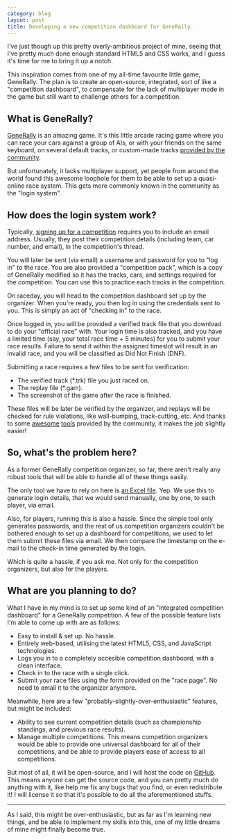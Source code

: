 ```yaml
---
category: blog
layout: post
title: Developing a new competition dashboard for GeneRally.
---
```


I've just though up this pretty overly-ambitious project of mine, seeing that I've pretty much done enough standard HTML5 and CSS works, and I guess it's time for me to bring it up a notch.

This inspiration comes from one of my all-time favourite little game, GeneRally. The plan is to create an open-source, integrated, sort of like a "competition dashboard", to compensate for the lack of multiplayer mode in the game but still want to challenge others for a competition.

## What is GeneRally?

[GeneRally](http://gene-rally.com/) is an amazing game. It's this little arcade racing game where you can race your cars against a group of AIs, or with your friends on the same keyboard, on several default tracks, or custom-made tracks [provided by the community](http://forum.generally-racers.com/viewforum.php?f=6).

But unfortunately, it lacks multiplayer support, yet people from around the world found this awesome loophole for them to be able to set up a quasi-online race system. This gets more commonly known in the community as the "login system".

## How does the login system work?

Typically, [signing up for a competition](http://forum.generally-racers.com/viewtopic.php?f=11&t=61) requires you to include an email address. Usually, they post their competition details (including team, car number, and email), in the competition's thread.

You will later be sent (via email) a username and password for you to "log in" to the race. You are also provided a "competition pack", which is a copy of GeneRally modified so it has the tracks, cars, and settings required for the competition. You can use this to practice each tracks in the competition.

On raceday, you will head to the competition dashboard set up by the organizer. When you're ready, you then log in using the credentials sent to you. This is simply an act of "checking in" to the race.

Once logged in, you will be provided a verified track file that you download to do your "official race" with. Your login time is also tracked, and you have a limited time (say, your total race time + 5 minutes) for you to submit your race results. Failure to send it within the assigned timeslot will result in an invalid race, and you will be classified as Did Not Finish (DNF).

Submitting a race requires a few files to be sent for verification:

* The verified track (*.trk) file you just raced on.
* The replay file (*.gam).
* The screenshot of the game after the race is finished.

These files will be later be verified by the organizer, and replays will be checked for rule violations, like wall-bumping, track-cutting, etc.
And thanks to some [awesome](http://forum.generally-racers.com/viewtopic.php?f=8&t=54) [tools](http://forum.generally-racers.com/viewtopic.php?f=8&t=89) provided by the community, it makes the job slightly easier!

## So, what's the problem here?

As a former GeneRally competition organizer, so far, there aren't really any robust tools that will be able to handle all of these things easily.

The only tool we have to rely on here is [an Excel file](http://forum.generally-racers.com/viewtopic.php?f=11&t=171). Yep. We use this to generate login details, that we would send manually, one by one, to each player, via email.

Also, for players, running this is also a hassle. Since the simple tool only generates passwords, and the rest of us competition organizers couldn't be bothered enough to set up a dashboard for competitions, we used to let them submit these files via email. We then compare the timestamp on the e-mail to the check-in time generated by the login.

Which is quite a hassle, if you ask me. Not only for the competition organizers, but also for the players.

## What are you planning to do?

What I have in my mind is to set up some kind of an "integrated competition dashboard" for a GeneRally competition. A few of the possible feature lists I'm able to come up with are as follows:

* Easy to install & set up. No hassle.
* Entirely web-based, utilising the latest HTML5, CSS, and JavaScript technologies.
* Logs you in to a completely accesible competition dashboard, with a clean interface.
* Check in to the race with a single click.
* Submit your race files using the form provided on the "race page". No need to email it to the organizer anymore.

Meanwhile, here are a few "probably-slightly-over-enthusiastic" features, but might be included:

* Ability to see current competition details (such as championship standings, and previous race results).
* Manage multiple competitions. This means competition organizers would be able to provide one universal dashboard for all of their competitions, and be able to provide players ease of access to all competitions.

But most of all, it will be open-source, and I will host the code on [GitHub](https://github.com/). This means anyone can get the source code, and you can pretty much do anything with it, like help me fix any bugs that you find, or even redistribute it! I will license it so that it's possible to do all the aforementioned stuffs.

---

As I said, this might be over-enthusiastic, but as far as I'm learning new things, and be able to implement my skills into this, one of my little dreams of mine might finally become true.
